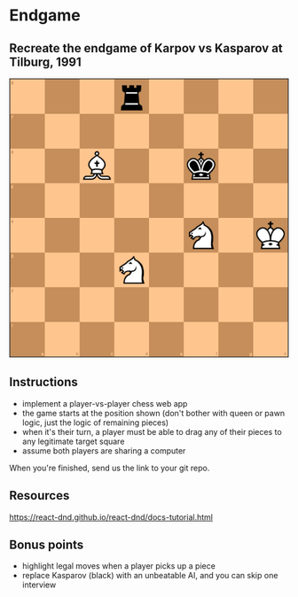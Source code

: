 # Endgame

## Recreate the endgame of Karpov vs Kasparov at Tilburg, 1991

![black\_has\_the\_next\_move.png](https://github.com/HIVERY/endgame/blob/master/black_has_the_next_move.png)

## Instructions

- implement a player-vs-player chess web app
- the game starts at the position shown (don't bother with queen or pawn logic, just the logic of remaining pieces)
- when it's their turn, a player must be able to drag any of their pieces to any legitimate target square
- assume both players are sharing a computer

When you're finished, send us the link to your git repo.

## Resources

https://react-dnd.github.io/react-dnd/docs-tutorial.html

## Bonus points

- highlight legal moves when a player picks up a piece
- replace Kasparov (black) with an unbeatable AI, and you can skip one interview
